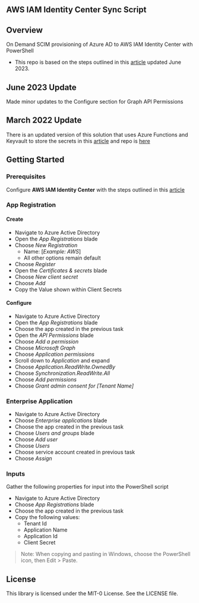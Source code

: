 ## AWS IAM Identity Center Sync Script

## Overview
On Demand SCIM provisioning of Azure AD to AWS IAM Identity Center with PowerShell
 - This repo is based on the steps outlined in this [article](https://aws.amazon.com/blogs/security/on-demand-scim-provisioning-of-azure-ad-to-aws-sso-with-powershell/) updated June 2023.

## June 2023 Update
Made minor updates to the Configure section for Graph API Permissions


## March 2022 Update
There is an updated version of this solution that uses Azure Functions and Keyvault to store the secrets in this [article](https://medium.com/i-love-my-local-farmer-engineering-blog/charting-our-identity-journey-in-aws-part-2-e4a99e6b1de3) and repo is [here](https://github.com/aws-samples/i-love-my-local-farmer/tree/main/IdentityJourney)

## Getting Started

### Prerequisites

Configure **AWS IAM Identity Center** with the steps outlined in this [article](https://aws.amazon.com/blogs/aws/the-next-evolution-in-aws-single-sign-on/)

### App Registration

#### Create

- Navigate to Azure Active Directory
- Open the _App Registrations_ blade
- Choose _New Registration_
  - Name: [_Example: AWS_]
  - All other options remain default
- Choose _Register_
- Open the _Certificates & secrets_ blade
- Choose _New client secret_
- Choose _Add_
- Copy the Value shown within Client Secrets

#### Configure

- Navigate to Azure Active Directory
- Open the _App Registrations_ blade
- Choose the app created in the previous task
- Open the _API Permissions_ blade
- Choose _Add a permission_
- Choose _Microsoft Graph_
- Choose _Application permissions_
- Scroll down to _Application_ and expand
- Choose _Application.ReadWrite.OwnedBy_
- Choose _Synchronization.ReadWrite.All_
- Choose _Add permissions_
- Choose _Grant admin consent for [Tenant Name]_

### Enterprise Application

- Navigate to Azure Active Directory
- Choose _Enterprise applications_ blade
- Choose the app created in the previous task
- Choose _Users and groups_ blade
- Choose _Add user_
- Choose _Users_
- Choose service account created in previous task
- Choose _Assign_

### Inputs

Gather the following properties for input into the PowerShell script

* Navigate to Azure Active Directory
* Choose _App Registrations_ blade
* Choose the app created in the previous task
* Copy the following values:
  - Tenant Id
  - Application Name
  - Application Id
  - Client Secret


> Note: When copying and pasting in Windows, choose the PowerShell icon, then Edit > Paste.


## License

This library is licensed under the MIT-0 License. See the LICENSE file.

